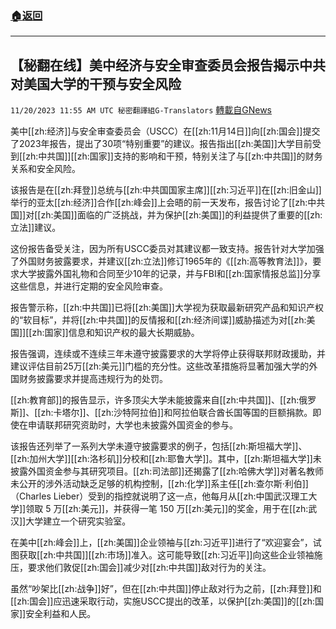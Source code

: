 ###  [:house:返回](README.md)
---


## 【秘翻在线】美中经济与安全审查委员会报告揭示中共对美国大学的干预与安全风险
`11/20/2023 11:55 AM UTC 秘密翻譯組G-Translators` [轉載自GNews](https://gnews.org/articles/1997354)

美中[[zh:经济]]与安全审查委员会（USCC）在[[zh:11月14日]]向[[zh:国会]]提交了2023年报告，提出了30项“特别重要”的建议。报告指出[[zh:美国]]大学目前受到[[zh:中共国]][[zh:国家]]支持的影响和干预，特别关注了与[[zh:中共国]]的财务关系和安全风险。

该报告是在[[zh:拜登]]总统与[[zh:中共国国家主席]][[zh:习近平]]在[[zh:旧金山]]举行的亚太[[zh:经济]]合作[[zh:峰会]]上会晤的前一天发布，报告讨论了[[zh:中共国]]对[[zh:美国]]面临的广泛挑战，并为保护[[zh:美国]]的利益提供了重要的[[zh:立法]]建议。

这份报告备受关注，因为所有USCC委员对其建议都一致支持。报告针对大学加强了外国财务披露要求，并建议[[zh:立法]]修订1965年的《[[zh:高等教育法]]》，要求大学披露外国礼物和合同至少10年的记录，并与FBI和[[zh:国家情报总监]]分享这些信息，并进行定期的安全风险审查。

报告警示称，[[zh:中共国]]已将[[zh:美国]]大学视为获取最新研究产品和知识产权的“软目标”，并将[[zh:中共国]]的反情报和[[zh:经济间谍]]威胁描述为对[[zh:美国]][[zh:国家]]信息和知识产权的最大长期威胁。

报告强调，连续或不连续三年未遵守披露要求的大学将停止获得联邦财政援助，并建议评估目前25万[[zh:美元]]门槛的充分性。这些改革措施将显著加强大学的外国财务披露要求并提高违规行为的处罚。

[[zh:教育部]]的报告显示，许多顶尖大学未能披露来自[[zh:中共国]]、[[zh:俄罗斯]]、[[zh:卡塔尔]]、[[zh:沙特阿拉伯]]和阿拉伯联合酋长国等国的巨额捐款。即使在申请联邦研究资助时，大学也未披露外国资金的参与。

该报告还列举了一系列大学未遵守披露要求的例子，包括[[zh:斯坦福大学]]、[[zh:加州大学]][[zh:洛杉矶]]分校和[[zh:耶鲁大学]]。其中，[[zh:斯坦福大学]]未披露外国资金参与其研究项目。[[zh:司法部]]还揭露了[[zh:哈佛大学]]对著名教师未公开的涉外活动缺乏足够的机构控制，[[zh:化学]]系主任[[zh:查尔斯·利伯]]（Charles Lieber）受到的指控就说明了这一点，他每月从[[zh:中国武汉理工大学]]领取 5 万[[zh:美元]]，并获得一笔 150 万[[zh:美元]]的奖金，用于在[[zh:武汉]]大学建立一个研究实验室。

在美中[[zh:峰会]]上，[[zh:美国]]企业领袖与[[zh:习近平]]进行了“欢迎宴会”，试图获取[[zh:中共国]][[zh:市场]]准入。这可能导致[[zh:习近平]]向这些企业领袖施压，要求他们敦促[[zh:国会]]减少对[[zh:中共国]]敌对行为的关注。

虽然“吵架比[[zh:战争]]好”，但在[[zh:中共国]]停止敌对行为之前，[[zh:拜登]]和[[zh:国会]]应迅速采取行动，实施USCC提出的改革，以保护[[zh:美国]]的[[zh:国家]]安全利益和人民。
